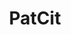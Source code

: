---
layout: default
api_or_bulk_downloads: Bulk
citation: 'Cyril Verluise, Gabriele Cristelli, Kyle Higham, Lucas Violon, & Gaétan
  de Rassenfosse. (2020). PatCit: A Comprehensive Dataset of Patent Citations (Version
  0.3.1) [Data set]. Zenodo. http://doi.org/10.5281/zenodo.4391095'
code: https://github.com/cverluise/PatCit
datasets_and_publications_using_this_dataset: https://papers.ssrn.com/sol3/papers.cfm?abstract_id=3754772
description: In-text and front page citations to non-patent literature + in-text patent
  citations, extracted and parsed using NLP techniques. Open source project
documentation: https://cverluise.github.io/PatCit/
doi: https://doi.org/10.5281/zenodo.3710993
error_metrics: 'yes'
record_creation_timestamp: 11/17/2020 10:38:00
shortname: patcit
tags: Citations, In-text, Front page, Patent, Science, Database, Wikipedia, Standard
terms_of_use: CC-BY 4.0 International
timeframe: 1836-2018
title: PatCit
url: https://doi.org/10.5281/zenodo.3710993
uuid: bd8a562a-ce58-4a61-925d-88f0d0695974
versioning: 'Yes'
---
